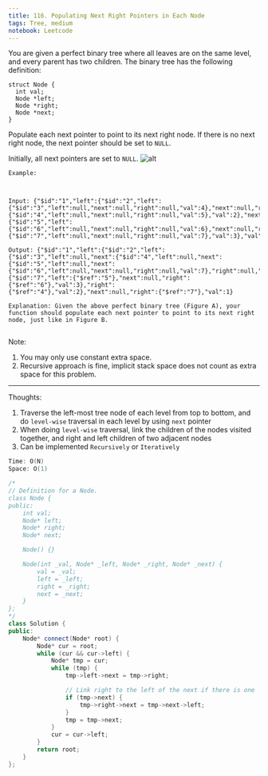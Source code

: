 ```yaml
---
title: 116. Populating Next Right Pointers in Each Node
tags: Tree, medium
notebook: Leetcode
---
```


You are given a perfect binary tree where all leaves are on the same level, and every parent has two children. The binary tree has the following definition:
```
struct Node {
  int val;
  Node *left;
  Node *right;
  Node *next;
}
```
Populate each next pointer to point to its next right node. If there is no next right node, the next pointer should be set to `NULL`.

Initially, all next pointers are set to `NULL`.
![alt](https://assets.leetcode.com/uploads/2019/02/14/116_sample.png)
```
Example:



Input: {"$id":"1","left":{"$id":"2","left":{"$id":"3","left":null,"next":null,"right":null,"val":4},"next":null,"right":{"$id":"4","left":null,"next":null,"right":null,"val":5},"val":2},"next":null,"right":{"$id":"5","left":{"$id":"6","left":null,"next":null,"right":null,"val":6},"next":null,"right":{"$id":"7","left":null,"next":null,"right":null,"val":7},"val":3},"val":1}

Output: {"$id":"1","left":{"$id":"2","left":{"$id":"3","left":null,"next":{"$id":"4","left":null,"next":{"$id":"5","left":null,"next":{"$id":"6","left":null,"next":null,"right":null,"val":7},"right":null,"val":6},"right":null,"val":5},"right":null,"val":4},"next":{"$id":"7","left":{"$ref":"5"},"next":null,"right":{"$ref":"6"},"val":3},"right":{"$ref":"4"},"val":2},"next":null,"right":{"$ref":"7"},"val":1}

Explanation: Given the above perfect binary tree (Figure A), your function should populate each next pointer to point to its next right node, just like in Figure B.
 
```
Note:

1. You may only use constant extra space.
2. Recursive approach is fine, implicit stack space does not count as extra space for this problem.

----------

Thoughts:
1. Traverse the left-most tree node of each level from top to bottom, and do `level-wise` traversal in each level by using `next` pointer
2. When doing `level-wise` traversal, link the children of the nodes visited together, and right and left children of two adjacent nodes
3. Can be implemented `Recursively` or `Iteratively`
```c++
Time: O(N)
Space: O(1)

/*
// Definition for a Node.
class Node {
public:
    int val;
    Node* left;
    Node* right;
    Node* next;

    Node() {}

    Node(int _val, Node* _left, Node* _right, Node* _next) {
        val = _val;
        left = _left;
        right = _right;
        next = _next;
    }
};
*/
class Solution {
public:
    Node* connect(Node* root) {
        Node* cur = root;
        while (cur && cur->left) {
            Node* tmp = cur;
            while (tmp) {
                tmp->left->next = tmp->right;

                // Link right to the left of the next if there is one
                if (tmp->next) {
                    tmp->right->next = tmp->next->left;
                }
                tmp = tmp->next;
            }
            cur = cur->left;
        }
        return root;
    }
};


```